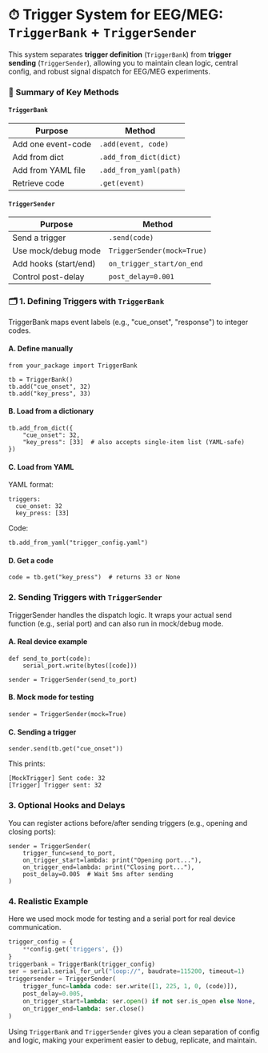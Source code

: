 # ⏱ Trigger System for EEG/MEG: `TriggerBank` + `TriggerSender`

This system separates **trigger definition** (`TriggerBank`) from **trigger sending** (`TriggerSender`), allowing you to maintain clean logic, central config, and robust signal dispatch for EEG/MEG experiments.

### 🧵 Summary of Key Methods 

#### `TriggerBank`

| Purpose                  | Method                  |
|--|--|
| Add one event-code       | `.add(event, code)`      |
| Add from dict            | `.add_from_dict(dict)`   |
| Add from YAML file       | `.add_from_yaml(path)`   |
| Retrieve code            | `.get(event)`            |

#### `TriggerSender`

| Purpose                    | Method                   |
|-|-|
| Send a trigger             | `.send(code)`            |
| Use mock/debug mode        | `TriggerSender(mock=True)` |
| Add hooks (start/end)      | `on_trigger_start/on_end` |
| Control post-delay         | `post_delay=0.001`       |


### 🗂 1. Defining Triggers with `TriggerBank`

TriggerBank maps event labels (e.g., "cue_onset", "response") to integer codes.

#### A. Define manually

    from your_package import TriggerBank

    tb = TriggerBank()
    tb.add("cue_onset", 32)
    tb.add("key_press", 33)

#### B. Load from a dictionary

    tb.add_from_dict({
        "cue_onset": 32,
        "key_press": [33]  # also accepts single-item list (YAML-safe)
    })

#### C. Load from YAML

YAML format:

    triggers:
      cue_onset: 32
      key_press: [33]

Code:

    tb.add_from_yaml("trigger_config.yaml")

#### D. Get a code

    code = tb.get("key_press")  # returns 33 or None



###  2. Sending Triggers with `TriggerSender`

TriggerSender handles the dispatch logic. It wraps your actual send function (e.g., serial port) and can also run in mock/debug mode.

#### A. Real device example

    def send_to_port(code):
        serial_port.write(bytes([code]))

    sender = TriggerSender(send_to_port)

#### B. Mock mode for testing

    sender = TriggerSender(mock=True)

#### C. Sending a trigger

    sender.send(tb.get("cue_onset"))

This prints:

    [MockTrigger] Sent code: 32
    [Trigger] Trigger sent: 32



### 3. Optional Hooks and Delays

You can register actions before/after sending triggers (e.g., opening and closing ports):

    sender = TriggerSender(
        trigger_func=send_to_port,
        on_trigger_start=lambda: print("Opening port..."),
        on_trigger_end=lambda: print("Closing port..."),
        post_delay=0.005  # Wait 5ms after sending
    )


### 4. Realistic Example
Here we used mock mode for testing and a serial port for real device communication.
```python
trigger_config = {
    **config.get('triggers', {})
}
triggerbank = TriggerBank(trigger_config)
ser = serial.serial_for_url("loop://", baudrate=115200, timeout=1)
triggersender = TriggerSender(
    trigger_func=lambda code: ser.write([1, 225, 1, 0, (code)]),
    post_delay=0.005,
    on_trigger_start=lambda: ser.open() if not ser.is_open else None,
    on_trigger_end=lambda: ser.close()
)
```

Using `TriggerBank` and `TriggerSender` gives you a clean separation of config and logic, making your experiment easier to debug, replicate, and maintain.
